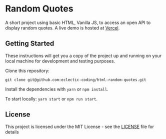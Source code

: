 # Random Quotes

A short project using basic HTML, Vanilla JS, to access an open API to display random quotes. A live demo is hosted at [Vercel](https://cra-quote.eclectic-coding.vercel.app).

## Getting Started
These instructions will get you a copy of the project up and running on your local machine for development and testing purposes.

Clone this repository:
```
git clone git@github.com:eclectic-coding/html-random-quotes.git
```
Install the dependencies with `yarn` or `npm install`.

To start locally: `yarn start` or `npm run start`.

## License

This project is licensed under the MIT License - see the [LICENSE](LICENSE) file for details
